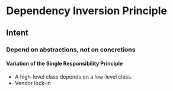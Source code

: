 # Dependency Inversion Principle

## Intent

### Depend on abstractions, not on concretions

#### Variation of the Single Responsibility Principle
- A high-level class depends on a low-level class.
- Vendor lock-in
